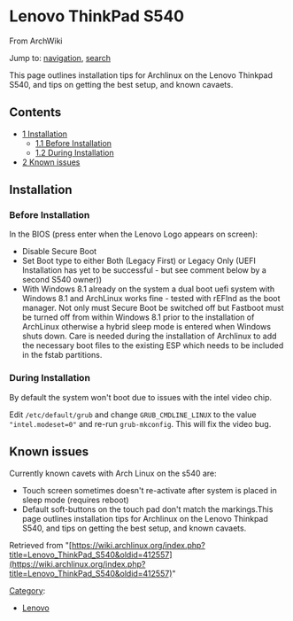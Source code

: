 # Lenovo ThinkPad S540

From ArchWiki

Jump to: [navigation](#column-one), [search](#searchInput)

This page outlines installation tips for Archlinux on the Lenovo Thinkpad S540, and tips on getting the best setup, and known cavaets.

## Contents

*   [1 Installation](#Installation)
    *   [1.1 Before Installation](#Before_Installation)
    *   [1.2 During Installation](#During_Installation)
*   [2 Known issues](#Known_issues)

## Installation

### Before Installation

In the BIOS (press enter when the Lenovo Logo appears on screen):

*   Disable Secure Boot
*   Set Boot type to either Both (Legacy First) or Legacy Only (UEFI Installation has yet to be successful - but see comment below by a second S540 owner))
*   With Windows 8.1 already on the system a dual boot uefi system with Windows 8.1 and ArchLinux works fine - tested with rEFInd as the boot manager. Not only must Secure Boot be switched off but Fastboot must be turned off from within Windows 8.1 prior to the installation of ArchLinux otherwise a hybrid sleep mode is entered when Windows shuts down. Care is needed during the installation of Archlinux to add the necessary boot files to the existing ESP which needs to be included in the fstab partitions.

### During Installation

By default the system won't boot due to issues with the intel video chip.

Edit `/etc/default/grub` and change `GRUB_CMDLINE_LINUX` to the value `"intel.modeset=0"` and re-run `grub-mkconfig`. This will fix the video bug.

## Known issues

Currently known cavets with Arch Linux on the s540 are:

*   Touch screen sometimes doesn't re-activate after system is placed in sleep mode (requires reboot)
*   Default soft-buttons on the touch pad don't match the markings.This page outlines installation tips for Archlinux on the Lenovo Thinkpad S540, and tips on getting the best setup, and known cavaets.

Retrieved from "[https://wiki.archlinux.org/index.php?title=Lenovo_ThinkPad_S540&oldid=412557](https://wiki.archlinux.org/index.php?title=Lenovo_ThinkPad_S540&oldid=412557)"

[Category](/index.php/Special:Categories "Special:Categories"):

*   [Lenovo](/index.php/Category:Lenovo "Category:Lenovo")